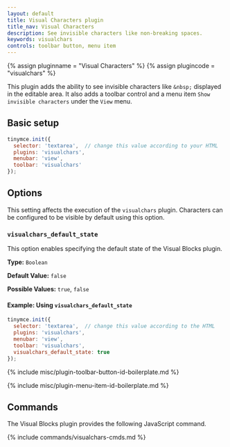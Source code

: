 ```yaml
---
layout: default
title: Visual Characters plugin
title_nav: Visual Characters
description: See invisible characters like non-breaking spaces.
keywords: visualchars
controls: toolbar button, menu item
---
```


{% assign pluginname = "Visual Characters" %}
{% assign plugincode = "visualchars" %}

This plugin adds the ability to see invisible characters like `&nbsp;` displayed in the editable area. It also adds a toolbar control and a menu item `Show invisible characters` under the `View` menu.

## Basic setup

```js
tinymce.init({
  selector: 'textarea',  // change this value according to your HTML
  plugins: 'visualchars',
  menubar: 'view',
  toolbar: 'visualchars'
});
```

## Options

This setting affects the execution of the `visualchars` plugin. Characters can be configured to be visible by default using this option.

### `visualchars_default_state`

This option enables specifying the default state of the Visual Blocks plugin.

**Type:** `Boolean`

**Default Value:** `false`

**Possible Values:** `true`, `false`

#### Example: Using `visualchars_default_state`

```js
tinymce.init({
  selector: 'textarea',  // change this value according to the HTML
  plugins: 'visualchars',
  menubar: 'view',
  toolbar: 'visualchars',
  visualchars_default_state: true
});
```

{% include misc/plugin-toolbar-button-id-boilerplate.md %}

{% include misc/plugin-menu-item-id-boilerplate.md %}

## Commands

The Visual Blocks plugin provides the following JavaScript command.

{% include commands/visualchars-cmds.md %}
